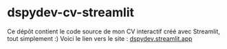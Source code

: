 # dspydev-cv-streamlit

Ce dépôt contient le code source de mon CV interactif créé avec Streamlit, tout simplement :)
Voici le lien vers le site : [dspydev.streamlit.app](https://dspydev.streamlit.app/)
